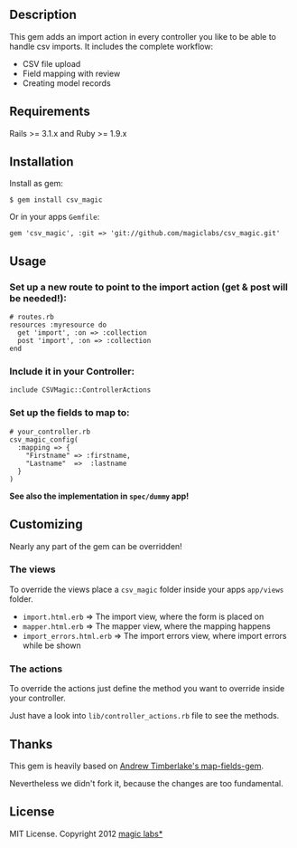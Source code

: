 ## Description

This gem adds an import action in every controller you like to be able to handle csv imports.
It includes the complete workflow:

* CSV file upload
* Field mapping with review
* Creating model records

## Requirements

Rails >= 3.1.x and Ruby >= 1.9.x

## Installation

Install as gem:

    $ gem install csv_magic

Or in your apps `Gemfile`:

    gem 'csv_magic', :git => 'git://github.com/magiclabs/csv_magic.git'

## Usage

### Set up a new route to point to the import action (get & post will be needed!):

    # routes.rb
    resources :myresource do
      get 'import', :on => :collection
      post 'import', :on => :collection
    end

### Include it in your Controller:

    include CSVMagic::ControllerActions

### Set up the fields to map to:

    # your_controller.rb
    csv_magic_config(
      :mapping => {
        "Firstname" => :firstname,
        "Lastname"  =>  :lastname
      }
    )

**See also the implementation in `spec/dummy` app!**

## Customizing

Nearly any part of the gem can be overridden!

### The views

To override the views place a `csv_magic` folder inside your apps `app/views` folder.

* `import.html.erb` => The import view, where the form is placed on
* `mapper.html.erb` => The mapper view, where the mapping happens
* `import_errors.html.erb` => The import errors view, where import errors while be shown

### The actions

To override the actions just define the method you want to override inside your controller.

Just have a look into `lib/controller_actions.rb` file to see the methods.

## Thanks

This gem is heavily based on [Andrew Timberlake's map-fields-gem](http://github.com/internuity/map-fields).

Nevertheless we didn't fork it, because the changes are too fundamental.

## License

MIT License. Copyright 2012 [magic labs*](http://magiclabs.de)
